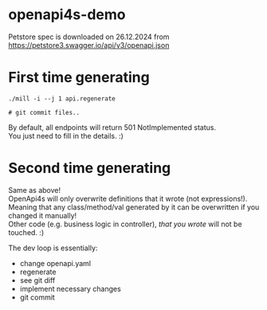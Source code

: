 # openapi4s-demo

Petstore spec is downloaded on 26.12.2024 from https://petstore3.swagger.io/api/v3/openapi.json



# First time generating
```shell
./mill -i --j 1 api.regenerate

# git commit files..
```

By default, all endpoints will return 501 NotImplemented status.  
You just need to fill in the details. :) 

# Second time generating

Same as above!  
OpenApi4s will only overwrite definitions that it wrote (not expressions!).  
Meaning that any class/method/val generated by it can be overwritten if you changed it manually!  
Other code (e.g. business logic in controller), *that you wrote* will not be touched. :)

The dev loop is essentially:
- change openapi.yaml
- regenerate
- see git diff
- implement necessary changes
- git commit



